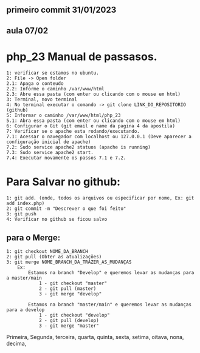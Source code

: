 ##  primeiro commit 31/01/2023
## aula 07/02
# php_23 Manual de passasos.
    1: verificar se estamos no ubuntu.
    2: File -> Open folder
    2.1: Apaga o conteudo 
    2.2: Informe o caminho /var/www/html
    2.3: Abre essa pasta (com enter ou clicando com o mouse em html)
    3: Terminal, novo terminal
    4: No terminal executar o comando -> git clone LINK_DO_REPOSITORIO (github)
    5: Informar o caminho /var/www/html/php_23
    5.1: Abra essa pasta (com enter ou clicando com o mouse em html)
    6: Configurar o Git (git email e name da pagina 4 da apostila)
    7: Verificar se o apache esta rodando/executando.
    7.1: Acessar o navegador com localhost ou 127.0.0.1 (Deve aparecer a configuração inicial de apache)
    7.2: Sudo service apache2 statuos (apache is running)
    7.3: Sudo service apache2 start.
    7.4: Executar novamente os passos 7.1 e 7.2.

# Para Salvar no github:
    1: git add. (onde, todos os arquivos ou especificar por nome, Ex: git add index.php)
    2: git commit -m "Descrever o que foi feito"
    3: git push
    4: Verificar no github se ficou salvo

## para o Merge:
    1: git checkout NOME_DA_BRANCH
    2: git pull (Obter as atualizações)
    3: git merge NOME_BRANCH_DA_TRAZER_AS_MUDANÇAS
        Ex:
            Estamos na branch "Develop" e queremos levar as mudanças para a master/main
                1 - git checkout "master"
                2 - git pull (master)
                3 - git merge "develop"

            Estamos na branch "master/main" e queremos levar as mudanças para a develop
                1 - git checkout "develop"
                2 - git pull (develop)
                3 - git merge "master"




Primeira,
Segunda,
terceira,
quarta,
quinta,
sexta,
setima,
oitava,
nona,
decima,